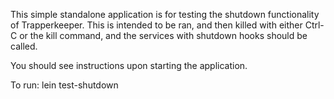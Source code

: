 This simple standalone application is for testing the shutdown functionality
of Trapperkeeper. This is intended to be ran, and then killed with either
Ctrl-C or the kill command, and the services with shutdown hooks should be
called.

You should see instructions upon starting the application.

To run:
  lein test-shutdown
